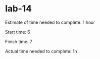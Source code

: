 # lab-14

Estimate of time needed to complete: 1 hour

Start time: 6

Finish time: 7

Actual time needed to complete: 1h